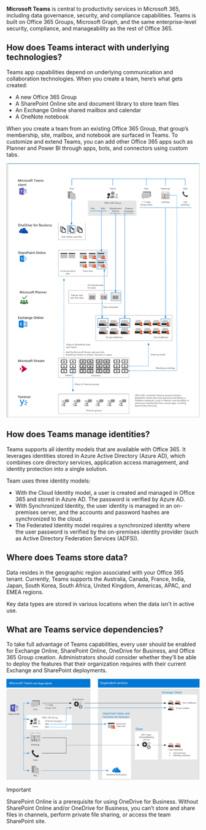 **Microsoft Teams** is central to productivity services in Microsoft 365, including data governance, security, and compliance capabilities. Teams is built on Office 365 Groups, Microsoft Graph, and the same enterprise-level security, compliance, and manageability as the rest of Office 365.
 
## How does Teams interact with underlying technologies?

Teams app capabilities depend on underlying communication and collaboration technologies. When you create a team, here’s what gets created:
 
- A new Office 365 Group
- A SharePoint Online site and document library to store team files
- An Exchange Online shared mailbox and calendar
- A OneNote notebook

When you create a team from an existing Office 365 Group, that group’s membership, site, mailbox, and notebook are surfaced in Teams. To customize and extend Teams, you can add other Office 365 apps such as Planner and Power BI through apps, bots, and connectors using custom tabs.

![Teams logical architecture](../media/logical-architecture.png)

## How does Teams manage identities?
 
Teams supports all identity models that are available with Office 365. It leverages identities stored in Azure Active Directory (Azure AD), which combines core directory services, application access management, and identity protection into a single solution.

Team uses three identity models:

- With the Cloud Identity model, a user is created and managed in Office 365 and stored in Azure AD. The password is verified by Azure AD.
- With Synchronized Identity, the user identity is managed in an on-premises server, and the accounts and password hashes are synchronized to the cloud.
- The Federated Identity model requires a synchronized identity where the user password is verified by the on-premises identity provider (such as Active Directory Federation Services (ADFS)).

## Where does Teams store data?
 
Data resides in the geographic region associated with your Office 365 tenant. Currently, Teams supports the Australia, Canada, France, India, Japan, South Korea, South Africa, United Kingdom, Americas, APAC, and EMEA regions.

Key data types are stored in various locations when the data isn't in active use.

## What are Teams service dependencies?

To take full advantage of Teams capabilities, every user should be enabled for Exchange Online, SharePoint Online, OneDrive for Business, and Office 365 Group creation. Administrators should consider whether they’ll be able to deploy the features that their organization requires with their current Exchange and SharePoint deployments.

![Teams service dependencies](../media/service-dependencies.png)

> [!IMPORTANT]
> SharePoint Online is a prerequisite for using OneDrive for Business. Without SharePoint Online and/or OneDrive for Business, you can’t store and share files in channels, perform private file sharing, or access the team SharePoint site.
